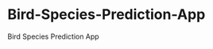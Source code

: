  # Bird-Species-Prediction-App
Bird Species Prediction App
     
          
         
                       
             
             
             
        
                                     
                    
                 
                      
                  
